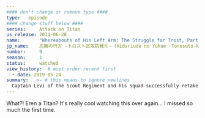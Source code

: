 ```yaml
---
#### don't change or remove type ####
type:   episode
#### change stuff below ####
series:     Attack on Titan
us_release: 2014-06-28 
name:       "Whereabouts of His Left Arm: The Struggle for Trost, Part 5"
jp_name:    左腕の行方 ―トロスト区攻防戦⑤― (Hidariude no Yukue -Torosuto-ku Kōbōsen (5)-)
number:     9
season:     1
status:     watched
view_history:  # must order recent first
  - date: 2019-05-24 
summary:   >- # this means to ignore newlines
  Captain Levi of the Scout Regiment and his squad successfully retake a town from the Titans until they are called to an emergency at the Trost District as the Titans have invaded the city. When Eren was eaten and swallowed by the Bearded Titan, he found himself in its stomach along with the bodies of its victims. His rage at the Titans caused him to burst out of the Bearded Titan's stomach by transforming himself into the mysterious Titan and going on a rampage against them. Although Eren's comrades saw him emerge from the mysterious Titan, they all agreed to keep it a secret and bring him back inside Wall Rose. However, Kitts also witnessed this and has his men aim their weapons at Eren. Armin and Mikasa try to defend Eren, but to no avail. As Kitts fearfully orders the cannons to fire on the three of them, Eren recalls hazy memories of his father giving him an injection, telling him to reclaim Wall Maria and go to their home's basement with his key. In order to protect Mikasa and Armin from the cannons, Eren partially transforms himself into a Titan, sheltering them inside his ribs.
---
```


What?! Eren a Titan? It's really cool watching this over again... I missed so much the first time.